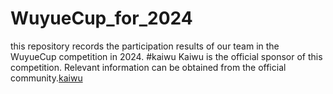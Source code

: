 # WuyueCup_for_2024
this repository records the participation results of our team in the WuyueCup competition in 2024.
#kaiwu
Kaiwu is the official sponsor of this competition. Relevant information can be obtained from the official community.[kaiwu](https://kaiwu.qboson.com/portal.php?mod=list)
